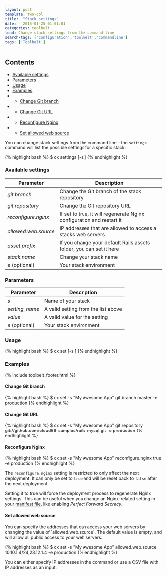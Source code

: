 ```yaml
---
layout: post
template: two-col
title:  "Stack settings"
date:   2015-01-25 01:01:01
categories: toolbelt
lead: Change stack settings from the command line
search-tags: ['configuration','toolbelt','commandline']
tags: ['Toolbelt']
---
```


<h2>Contents</h2>
<ul class="page-toc">
	<li>
		<a href="#available">Available settings</a>
	</li>
	<li>
		<a href="#parameters">Parameters</a>
	</li>
	<li>
		<a href="#usage">Usage</a>
	</li>
	<li>
		<a href="#examples">Examples</a>
	</li>
	        <li>
                <ul>
                <li><a href="#branch">Change Git branch</a></li>
                </ul>
            </li>
            <li>
                <ul>
                <li><a href="#url">Change Git URL</a></li>
                </ul>
            </li>
            <li>
                <ul>
                <li><a href="#nginx">Reconfigure Nginx</a></li>
                </ul>
            </li>
            <li>
                <ul>
                <li><a href="#web">Set allowed web source</a></li>
                </ul>
            </li>
</ul>


You can change stack settings from the command line - the `settings` command will list the possible settings for a specific stack:

{% highlight bash %}
$ cx settings [-s <stack>]
{% endhighlight %}

<h3 id="available">Available settings</h3>

<table class='table table-bordered table-striped table-small'>
    <thead>
        <tr>
            <th align="center">Parameter</th>
            <th align="center">Description</th>
        </tr>
    </thead>
    <tbody>
        <tr>
            <td><i>git.branch</i></td>
            <td>Change the Git branch of the stack repository</td>
        </tr>
        <tr>
            <td><i>git.repository</i></td>
            <td>Change the Git repository URL</td>
        </tr>
        <tr>
            <td><i>reconfigure.nginx</i></td>
            <td>If set to true, it will regenerate Nginx configuration and restart it</td>
        </tr>
        <tr>
            <td><i>allowed.web.source</i></td>
            <td>IP addresses that are allowed to access a stacks web servers</td>
        </tr>
        <tr>
            <td><i>asset.prefix</i></td>
            <td>If you change your default Rails assets folder, you can set it here</td>
        </tr>
        <tr>
            <td><i>stack.name</i></td>
            <td>Change your stack name</td>
        </tr>
        <tr>
            <td><i>e</i> (optional)</td>
            <td>Your stack environment</td>
        </tr>
    </tbody>
</table>

<h3 id="parameters">Parameters</h3>

<table class='table table-bordered table-striped table-small'>
    <thead>
        <tr>
            <th align="center">Parameter</th>
            <th align="center">Description</th>
        </tr>
    </thead>
    <tbody>
        <tr>
            <td><i>s</i></td>
            <td>Name of your stack</td>
        </tr>
        <tr>
            <td><i>setting_name</i></td>
            <td>A valid setting from the list above</td>
        </tr>
        <tr>
            <td><i>value</i></td>
            <td>A valid value for the setting</td>
        </tr>
        <tr>
            <td><i>e</i> (optional)</td>
            <td>Your stack environment</td>
        </tr>
    </tbody>
</table>

<h3 id="usage">Usage</h3>
{% highlight bash %}
$ cx set [-s <stack>] <setting> <value>
{% endhighlight %}

<h3 id="examples">Examples</h3>

{% include toolbelt_footer.html %}

<h4 id="branch">Change Git branch</h4>
{% highlight bash %}
$ cx set -s "My Awesome App" git.branch master -e production
{% endhighlight %}

<h4 id="url">Change Git URL</h4>
{% highlight bash %}
$ cx set -s "My Awesome App" git.repository git://github.com/cloud66-samples/rails-mysql.git -e production
{% endhighlight %}

<h4 id="nginx">Reconfigure Nginx</h4>
{% highlight bash %}
$ cx set -s "My Awesome App" reconfigure.nginx true -e production
{% endhighlight %}

The `reconfigure.nginx` setting is restricted to only affect the next deployment. It can only be set to `true` and will be reset back to `false` after the next deployment.

Setting it to true will force the deployment process to regenerate Nginx settings. This can be useful when you change an Nginx-related setting in your [manifest file](/stack-features/manifest-files.html), like enabling _Perfect Forward Secrecy_.

<h4 id="web">Set allowed web source</h4>
You can specify the addresses that can access your web servers by changing the value of `allowed.web.source`. The default value is empty, and will allow all public access to your web servers.

{% highlight bash %}
$ cx set -s "My Awesome App" allowed.web.source 10.10.1.4/24,23.12.1.4 -e production
{% endhighlight %}

You can either specify IP addresses in the command or use a CSV file with IP addresses as an input.
